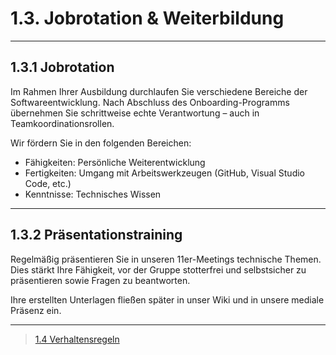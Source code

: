# 1.3. Jobrotation & Weiterbildung

---

## 1.3.1 Jobrotation

Im Rahmen Ihrer Ausbildung durchlaufen Sie verschiedene Bereiche der Softwareentwicklung. Nach Abschluss des Onboarding-Programms übernehmen Sie schrittweise echte Verantwortung – auch in Teamkoordinationsrollen.

Wir fördern Sie in den folgenden Bereichen:

- Fähigkeiten: Persönliche Weiterentwicklung
- Fertigkeiten: Umgang mit Arbeitswerkzeugen (GitHub, Visual Studio Code, etc.)
- Kenntnisse: Technisches Wissen

---

## 1.3.2 Präsentationstraining

Regelmäßig präsentieren Sie in unseren 11er-Meetings technische Themen. Dies stärkt Ihre Fähigkeit, vor der Gruppe stotterfrei und selbstsicher zu präsentieren sowie Fragen zu beantworten.

Ihre erstellten Unterlagen fließen später in unser Wiki und in unsere mediale Präsenz ein.

---
>[1.4 Verhaltensregeln](../4/REDME.md)

